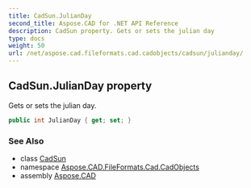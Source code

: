 ```yaml
---
title: CadSun.JulianDay
second_title: Aspose.CAD for .NET API Reference
description: CadSun property. Gets or sets the julian day
type: docs
weight: 50
url: /net/aspose.cad.fileformats.cad.cadobjects/cadsun/julianday/
---
```

## CadSun.JulianDay property

Gets or sets the julian day.

```csharp
public int JulianDay { get; set; }
```

### See Also

* class [CadSun](../)
* namespace [Aspose.CAD.FileFormats.Cad.CadObjects](../../cadsun/)
* assembly [Aspose.CAD](../../../)


